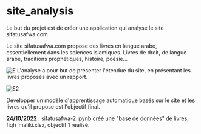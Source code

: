 # site_analysis
Le but du projet est de créer une application qui analyse le site sifatusafwa.com

Le site sifatusafwa.com propose des livres en langue arabe, essentiellement dans les sciences islamiques. Livres de droit, de langue arabe, traditions prophétiques, histoire, poésie...

![E](/site_analysis/images/illustration1.png?raw=True "E")
L'analyse a pour but de présenter l'étendue du site, en présentant les livres proposés avec un rapport.

![E2](/site_analysis/images/illustration1.png?raw=True "E")

Développer un modèle d'apprentissage automatique basés sur le site et les livres qu'il propose est l'objectif final.


**24/10/2022** : sifatusafwa-2.ipynb créé une "base de données" de livres, fiqh_maliki.xlsx, objectif 1 réalisé.

